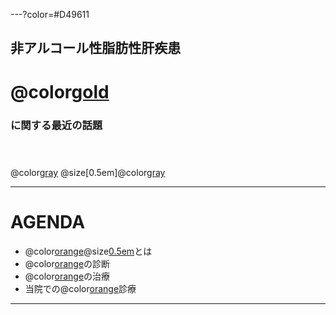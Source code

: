 ---?color=#D49611
## 非アルコール性脂肪性肝疾患 

# @color[gold](NAFLD)

### に関する最近の話題<br><br><br>
 
@color[gray](2018.07.06)  @size[0.5em]@color[gray](病診連携懇親会)

---

# AGENDA

- @color[orange](NAFLD)@size[0.5em]((非アルコール性脂肪性肝疾患))とは
- @color[orange](NAFLD)の診断
- @color[orange](NAFLD)の治療
- 当院での@color[orange](NAFLD)診療

---


